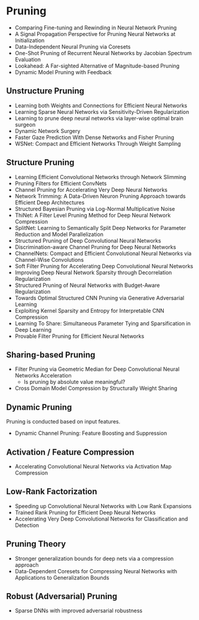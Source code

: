 # Pruning

- Comparing Fine-tuning and Rewinding in Neural Network Pruning
- A Signal Propagation Perspective for Pruning Neural Networks at Initialization 
- Data-Independent Neural Pruning via Coresets
- One-Shot Pruning of Recurrent Neural Networks by Jacobian Spectrum Evaluation 
- Lookahead: A Far-sighted Alternative of Magnitude-based Pruning
- Dynamic Model Pruning with Feedback 

## Unstructure Pruning

- Learning both Weights and Connections for Efficient Neural Networks
- Learning Sparse Neural Networks via Sensitivity-Driven Regularization
- Learning to prune deep neural networks via layer-wise optimal brain surgeon
- Dynamic Network Surgery
- Faster Gaze Prediction With Dense Networks and Fisher Pruning
- WSNet: Compact and Efficient Networks Through Weight Sampling

## Structure Pruning

- Learning Efficient Convolutional Networks through Network Slimming
- Pruning Filters for Efficient ConvNets
- Channel Pruning for Accelerating Very Deep Neural Networks
- Network Trimming: A Data-Driven Neuron Pruning Approach towards Efficient Deep Architectures
- Structured Bayesian Pruning via Log-Normal Multiplicative Noise
- ThiNet: A Filter Level Pruning Method for Deep Neural Network Compression
- SplitNet: Learning to Semantically Split Deep Networks for Parameter Reduction and Model Parallelization
- Structured Pruning of Deep Convolutional Neural Networks
- Discrimination-aware Channel Pruning for Deep Neural Networks
- ChannelNets: Compact and Efficient Convolutional Neural Networks via Channel-Wise Convolutions
- Soft Filter Pruning for Accelerating Deep Convolutional Neural Networks
- Improving Deep Neural Network Sparsity through Decorrelation Regularization
- Structured Pruning of Neural Networks with Budget-Aware Regularization
- Towards Optimal Structured CNN Pruning via Generative Adversarial Learning
- Exploiting Kernel Sparsity and Entropy for Interpretable CNN Compression
- Learning To Share: Simultaneous Parameter Tying and Sparsification in Deep Learning
- Provable Filter Pruning for Efficient Neural Networks 

## Sharing-based Pruning
- Filter Pruning via Geometric Median for Deep Convolutional Neural Networks Acceleration
  - Is pruning by absolute value meaningful?
- Cross Domain Model Compression by Structurally Weight Sharing


## Dynamic Pruning

Pruning is conducted based on input features.

- Dynamic Channel Pruning: Feature Boosting and Suppression

## Activation / Feature Compression

- Accelerating Convolutional Neural Networks via Activation Map Compression

## Low-Rank Factorization
- Speeding up Convolutional Neural Networks with Low Rank Expansions
- Trained Rank Pruning for Efficient Deep Neural Networks
- Accelerating Very Deep Convolutional Networks for Classification and Detection

## Pruning Theory

- Stronger generalization bounds for deep nets via a compression approach
- Data-Dependent Coresets for Compressing Neural Networks with Applications to Generalization Bounds

## Robust (Adversarial) Pruning
- Sparse DNNs with improved adversarial robustness

